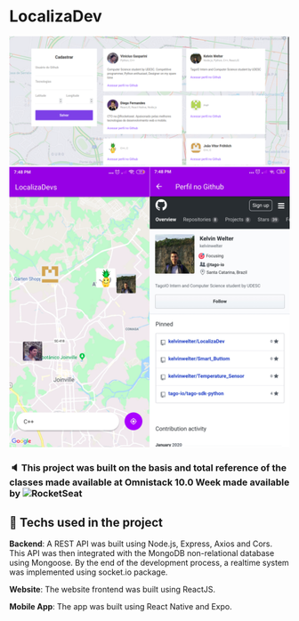# LocalizaDev

![web screnshoot](/screenshots/web.png)
![mobile screenshots](/screenshots/mobile.png)

### :speaker: This project was built on the basis and total reference of the classes made available at Omnistack 10.0 Week made available by ![RocketSeat](https://rocketseat.com.br/)

## :straight_ruler: Techs used in the project

**Backend**: A REST API was built using Node.js, Express, Axios and Cors. This API was then integrated with the MongoDB non-relational database using Mongoose. By the end of the development process, a realtime system was implemented using socket.io package.
 
**Website**: The website frontend was built using ReactJS.
 
**Mobile App**: The app was built using React Native and Expo.
